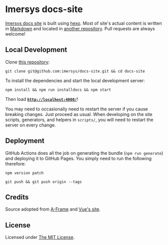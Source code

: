 # Imersys docs-site

[Imersys docs site](https://docs.imersys.com/) is built using [hexo](http://hexo.io/). Most of site's actual content is written in [Markdown](http://daringfireball.net/projects/markdown/syntax) and located in [another repository](https://github.com/imersys/docs-site-content/). Pull requests are always welcome!

## Local Development

Clone [this repository](https://github.com/imersys/docs-site):

    git clone git@github.com:imersys/docs-site.git && cd docs-site

To install the dependencies and start the local development server:

    npm install && npm run installdocs && npm start

Then load __[`http://localhost:4000/`](http://localhost:4000/)__!

You may need to occasionally need to restart the server if you cause breaking
changes. Just proceed as usual. When developing on the site scripts,
generators, and helpers in `scripts/`, you will need to restart the server on
every change.

## Deployment

GitHub Actions does all the job on generating the bundle (`npm run generate`) and deploying it to GitHub Pages. You simply need to run the following therefore:

    npm version patch

    git push && git push origin --tags

## Credits

Source adopted from [A-Frame](https://aframe.io/)  and [Vue's site](https://github.com/vuejs/vuejs.org/).

## License

Licensed under [The MIT License](LICENSE).
